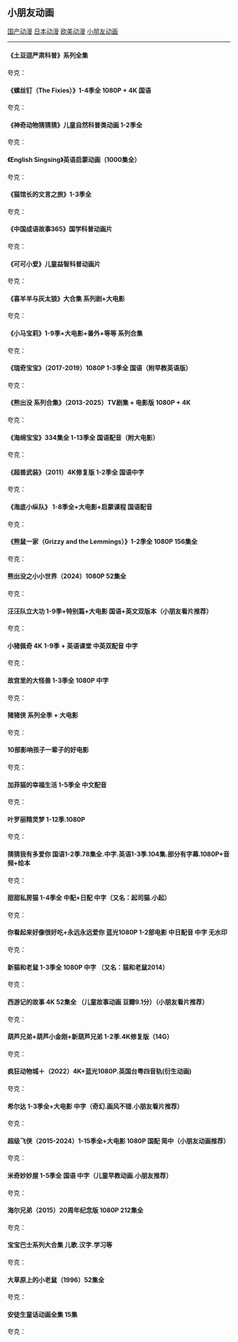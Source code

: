 
## 小朋友动画

<div class="game-nav">
  <a href="#/zh-cn/animetv/gcdm" class="game-nav-btn">国产动漫</a>
  <a href="#/zh-cn/animetv/rbdm" class="game-nav-btn">日本动漫</a>
  <a href="#/zh-cn/animetv/omdm" class="game-nav-btn">欧美动漫</a>
  <a href="#/zh-cn/animetv/xpy" class="game-nav-btn">小朋友动画</a>
</div>

---

#### 《土豆逗严肃科普》系列全集

夸克：

#### 《螺丝钉（The Fixies）》1-4季全 1080P + 4K 国语

夸克：

#### 《神奇动物猜猜猜》儿童自然科普类动画 1-2季全

夸克：

#### 《English Singsing》英语启蒙动画（1000集全）

夸克：

#### 《猫馆长的文言之旅》1-3季全

夸克：

#### 《中国成语故事365》国学科普动画片

夸克：

#### 《可可小爱》儿童益智科普动画片

夸克：

#### 《喜羊羊与灰太狼》大合集 系列剧+大电影

夸克：

#### 《小马宝莉》1-9季+大电影+番外+等等 系列合集

夸克：

#### 《瑞奇宝宝》（2017-2019）1080P 1-3季全 国语（附早教英语版）

夸克：

#### 《熊出没 系列合集》（2013-2025）TV剧集 + 电影版 1080P + 4K

夸克：

#### 《海绵宝宝》334集全 1-13季全 国语配音（附大电影）

夸克：

#### 《超兽武装》（2011）4K修复版 1-2季全 国语中字

夸克：

#### 《海底小纵队》 1-8季全+大电影+启蒙课程 国语配音

夸克：

#### 《熊鼠一家（Grizzy and the Lemmings）》1-2季全 1080P 156集全

夸克：

#### 熊出没之小小世界（2024）1080P 52集全

夸克：

#### 汪汪队立大功 1-9季+特别篇+大电影 国语+英文双版本（小朋友看片推荐）

夸克：

#### 小猪佩奇 4K 1-9季 + 英语课堂 中英双配音 中字

夸克：

#### 故宫里的大怪兽 1-3季全 1080P 中字

夸克：

#### 猪猪侠 系列全季 + 大电影

夸克：

#### 10部影响孩子一辈子的好电影

夸克：

#### 加菲猫的幸福生活 1-5季全 中文配音

夸克：

#### 叶罗丽精灵梦 1-12季.1080P

夸克：

#### 猜猜我有多爱你 国语1-2季.78集全.中字.英语1-3季.104集.部分有字幕.1080P+音频+绘本

夸克：

#### 甜甜私房猫 1-4季全 中配+日配 中字（又名：起司猫.小起）

夸克：

#### 你看起来好像很好吃+永远永远爱你 蓝光1080P 1-2部电影 中日配音 中字 无水印

夸克：

#### 新猫和老鼠 1-3季全 1080P 中字 （又名：猫和老鼠2014）

夸克：

#### 西游记的故事 4K 52集全 （儿童故事动画 豆瓣9.1分）（小朋友看片推荐）

夸克：

#### 葫芦兄弟+葫芦小金刚+新葫芦兄弟 1-2季.4K修复版（14G）

夸克：

#### 疯狂动物城＋（2022）4K+蓝光1080P.英国台粤四音轨(衍生动画)

夸克：

#### 希尔达 1-3季全+大电影 中字（奇幻.画风不错.小朋友看片推荐）

夸克：

#### 超级飞侠（2015-2024）1-15季全+大电影 1080P 国配 简中（小朋友动画推荐）

夸克：

#### 米奇妙妙屋 1-5季全 国语 中字（儿童早教动画.小朋友推荐）

夸克：

#### 海尔兄弟（2015）20周年纪念版 1080P 212集全

夸克：

#### 宝宝巴士系列大合集 儿歌.汉字.学习等

夸克：

#### 大草原上的小老鼠（1996）52集全

夸克：

#### 安徒生童话动画全集 15集

夸克：
